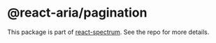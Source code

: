 # @react-aria/pagination

This package is part of [react-spectrum](https://github.com/watheia/rsp-kit). See the repo for more details.
